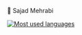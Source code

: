 🌱 Sajad Mehrabi

<a href="https://github.com/mehrabisajad">
  <img align="center" src="https://github-readme-stats.vercel.app/api/top-langs/?username=mehrabisajad&count_private=true&layout=compact" alt="Most used languages" />
</a>

